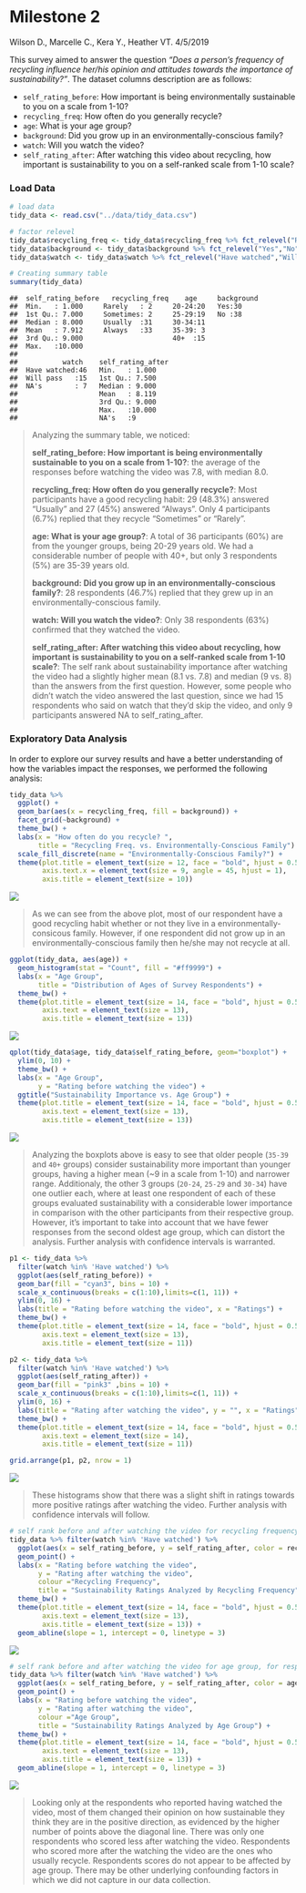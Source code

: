 Milestone 2
================
Wilson D., Marcelle C., Kera Y., Heather VT.
4/5/2019

This survey aimed to answer the question *“Does a person’s frequency of
recycling influence her/his opinion and attitudes towards the importance
of sustainability?”*. The dataset columns description are as follows:

  - `self_rating_before`: How important is being environmentally
    sustainable to you on a scale from 1-10?
  - `recycling_freq`: How often do you generally recycle?
  - `age`: What is your age group?
  - `background`: Did you grow up in an environmentally-conscious
    family?
  - `watch`: Will you watch the video?
  - `self_rating_after`: After watching this video about recycling, how
    important is sustainability to you on a self-ranked scale from 1-10
    scale?

### Load Data

``` r
# load data
tidy_data <- read.csv("../data/tidy_data.csv")

# factor relevel
tidy_data$recycling_freq <- tidy_data$recycling_freq %>% fct_relevel("Rarely","Sometimes","Usually","Always")
tidy_data$background <- tidy_data$background %>% fct_relevel("Yes","No")
tidy_data$watch <- tidy_data$watch %>% fct_relevel("Have watched","Will pass")
```

``` r
# Creating summary table
summary(tidy_data)
```

    ##  self_rating_before   recycling_freq    age     background
    ##  Min.   : 1.000     Rarely   : 2     20-24:20   Yes:30    
    ##  1st Qu.: 7.000     Sometimes: 2     25-29:19   No :38    
    ##  Median : 8.000     Usually  :31     30-34:11             
    ##  Mean   : 7.912     Always   :33     35-39: 3             
    ##  3rd Qu.: 9.000                      40+  :15             
    ##  Max.   :10.000                                           
    ##                                                           
    ##           watch    self_rating_after
    ##  Have watched:46   Min.   : 1.000   
    ##  Will pass   :15   1st Qu.: 7.500   
    ##  NA's        : 7   Median : 9.000   
    ##                    Mean   : 8.119   
    ##                    3rd Qu.: 9.000   
    ##                    Max.   :10.000   
    ##                    NA's   :9

> Analyzing the summary table, we noticed:
> 
> **self\_rating\_before: How important is being environmentally
> sustainable to you on a scale from 1-10?**: the average of the
> responses before watching the video was 7.8, with median 8.0.
> 
> **recycling\_freq: How often do you generally recycle?**: Most
> participants have a good recycling habit: 29 (48.3%) answered
> “Usually” and 27 (45%) answered “Always”. Only 4 participants
> (6.7%) replied that they recycle “Sometimes” or “Rarely”.
> 
> **age: What is your age group?**: A total of 36 participants (60%) are
> from the younger groups, being 20-29 years old. We had a considerable
> number of people with 40+, but only 3 respondents (5%) are 35-39 years
> old.
> 
> **background: Did you grow up in an environmentally-conscious
> family?**: 28 respondents (46.7%) replied that they grew up in an
> environmentally-conscious family.
> 
> **watch: Will you watch the video?**: Only 38 respondents (63%)
> confirmed that they watched the video.
> 
> **self\_rating\_after: After watching this video about recycling, how
> important is sustainability to you on a self-ranked scale from 1-10
> scale?**: The self rank about sustainability importance after watching
> the video had a slightly higher mean (8.1 vs. 7.8) and median (9
> vs. 8) than the answers from the first question. However, some people
> who didn’t watch the video answered the last question, since we had 15
> respondents who said on watch that they’d skip the video, and only 9
> participants answered NA to self\_rating\_after.

### Exploratory Data Analysis

In order to explore our survey results and have a better understanding
of how the variables impact the responses, we performed the following
analysis:

``` r
tidy_data %>% 
  ggplot() +
  geom_bar(aes(x = recycling_freq, fill = background)) +
  facet_grid(~background) +
  theme_bw() +
  labs(x = "How often do you recycle? ",
       title = "Recycling Freq. vs. Environmentally-Conscious Family") +
  scale_fill_discrete(name = "Environmentally-Conscious Family?") +
  theme(plot.title = element_text(size = 12, face = "bold", hjust = 0.5),
        axis.text.x = element_text(size = 9, angle = 45, hjust = 1),
        axis.title = element_text(size = 10))
```

![](Milestone2_EDA_files/imgs/plot%20family%20vs.%20frequency-1.png)<!-- -->

> As we can see from the above plot, most of our respondent have a good
> recycling habit whether or not they live in a
> environmentally-consicous family. However, if one respondent did not
> grow up in an environmentally-conscious family then he/she may not
> recycle at all.

``` r
ggplot(tidy_data, aes(age)) +
  geom_histogram(stat = "Count", fill = "#ff9999") +
  labs(x = "Age Group",
       title = "Distribution of Ages of Survey Respondents") +
  theme_bw() +
  theme(plot.title = element_text(size = 14, face = "bold", hjust = 0.5),
        axis.text = element_text(size = 13),
        axis.title = element_text(size = 13))
```

![](Milestone2_EDA_files/imgs/age%20distribution-1.png)<!-- -->

``` r
qplot(tidy_data$age, tidy_data$self_rating_before, geom="boxplot") +
  ylim(0, 10) +
  theme_bw() +
  labs(x = "Age Group",
       y = "Rating before watching the video") +
  ggtitle("Sustainability Importance vs. Age Group") +
  theme(plot.title = element_text(size = 14, face = "bold", hjust = 0.5),
        axis.text = element_text(size = 13),
        axis.title = element_text(size = 13))
```

![](Milestone2_EDA_files/imgs/plot%20age%20group%20vs.%20sustainability%20importance%20before%20watching%20the%20video-1.png)<!-- -->

> Analyzing the boxplots above is easy to see that older people (`35-39`
> and `40+` groups) consider sustainability more important than younger
> groups, having a higher mean (~9 in a scale from 1-10) and narrower
> range. Additionaly, the other 3 groups (`20-24`, `25-29` and `30-34`)
> have one outlier each, where at least one respondent of each of these
> groups evaluated sustainability with a considerable lower importance
> in comparison with the other participants from their respective group.
> However, it’s important to take into account that we have fewer
> responses from the second oldest age group, which can distort the
> analysis. Further analysis with confidence intervals is warranted.

``` r
p1 <- tidy_data %>%
  filter(watch %in% 'Have watched') %>%
  ggplot(aes(self_rating_before)) +
  geom_bar(fill = "cyan3", bins = 10) +
  scale_x_continuous(breaks = c(1:10),limits=c(1, 11)) +
  ylim(0, 16) +
  labs(title = "Rating before watching the video", x = "Ratings") +
  theme_bw() +
  theme(plot.title = element_text(size = 14, face = "bold", hjust = 0.5),
        axis.text = element_text(size = 13),
        axis.title = element_text(size = 11))

p2 <- tidy_data %>%
  filter(watch %in% 'Have watched') %>%
  ggplot(aes(self_rating_after)) +
  geom_bar(fill = "pink3" ,bins = 10) +
  scale_x_continuous(breaks = c(1:10),limits=c(1, 11)) +
  ylim(0, 16) +
  labs(title = "Rating after watching the video", y = "", x = "Ratings") +
  theme_bw() +
  theme(plot.title = element_text(size = 14, face = "bold", hjust = 0.5),
        axis.text = element_text(size = 14),
        axis.title = element_text(size = 11))

grid.arrange(p1, p2, nrow = 1)
```

![](Milestone2_EDA_files/imgs/grouped%20bar-1.png)<!-- -->

> These histograms show that there was a slight shift in ratings towards
> more positive ratings after watching the video. Further analysis with
> confidence intervals will
follow.

``` r
# self rank before and after watching the video for recycling frequency, for respondents who watched the video
tidy_data %>% filter(watch %in% 'Have watched') %>% 
  ggplot(aes(x = self_rating_before, y = self_rating_after, color = recycling_freq), alpha = 0.5) +
  geom_point() +
  labs(x = "Rating before watching the video",
       y = "Rating after watching the video",
       colour ="Recycling Frequency",
       title = "Sustainability Ratings Analyzed by Recycling Frequency") +
  theme_bw() +
  theme(plot.title = element_text(size = 14, face = "bold", hjust = 0.5),
        axis.text = element_text(size = 13),
        axis.title = element_text(size = 13)) +
  geom_abline(slope = 1, intercept = 0, linetype = 3)
```

![](Milestone2_EDA_files/imgs/plot%20self%20rank%20before%20and%20after%20watching%20the%20video%20for%20recycling%20frequency%20and%20age%20group-1.png)<!-- -->

``` r
# self rank before and after watching the video for age group, for respondents who watched the video
tidy_data %>% filter(watch %in% 'Have watched') %>% 
  ggplot(aes(x = self_rating_before, y = self_rating_after, color = age)) +
  geom_point() +
  labs(x = "Rating before watching the video",
       y = "Rating after watching the video",
       colour ="Age Group",
       title = "Sustainability Ratings Analyzed by Age Group") +
  theme_bw() +
  theme(plot.title = element_text(size = 14, face = "bold", hjust = 0.5),
        axis.text = element_text(size = 13),
        axis.title = element_text(size = 13)) +
  geom_abline(slope = 1, intercept = 0, linetype = 3)
```

![](Milestone2_EDA_files/imgs/plot%20self%20rank%20before%20and%20after%20watching%20the%20video%20for%20recycling%20frequency%20and%20age%20group-2.png)<!-- -->

> Looking only at the respondents who reported having watched the video,
> most of them changed their opinion on how sustainable they think they
> are in the positive direction, as evidenced by the higher number of
> points above the diagonal line. There was only one respondents who
> scored less after watching the video. Respondents who scored more
> after the watching the video are the ones who usually recycle.
> Respondents scores do not appear to be affected by age group. There
> may be other underlying confounding factors in which we did not
> capture in our data collection.
